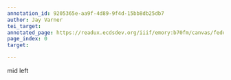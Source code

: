 ```yaml
---
annotation_id: 9205365e-aa9f-4d89-9f4d-15bb8db25db7
author: Jay Varner
tei_target: 
annotated_page: https://readux.ecdsdev.org/iiif/emory:b70fm/canvas/fedora:emory:gz698
page_index: 0
target: 

---
```

<p>mid left</p>